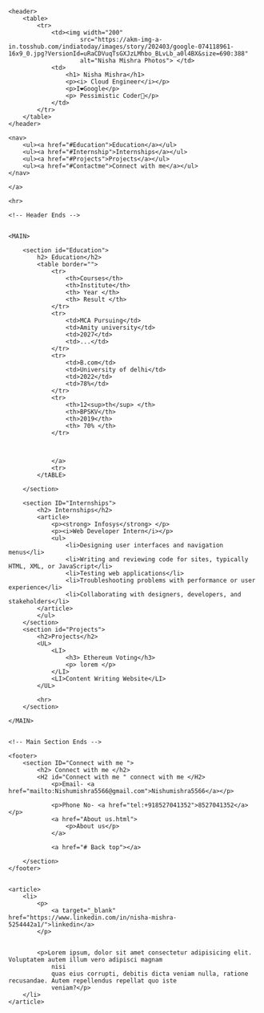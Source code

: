 <!DOCTYPE html>
<html lang="en">

<head>
    <meta charset="UTF-8">
    <meta name="viewport" content="width=device-width, initial-scale=1.0">
    <title>Nisha Mishra Resume </title>
</head>

<body>

    <header>
        <table>
            <tr>
                <td><img width="200"
                        src="https://akm-img-a-in.tosshub.com/indiatoday/images/story/202403/google-074118961-16x9_0.jpg?VersionId=uRaCDVuqTsGXJzLMhbo_BLvLb_a0l4BX&size=690:388"
                        alt="Nisha Mishra Photos"> </td>
                <td>
                    <h1> Nisha Mishra</h1>
                    <p><i> Cloud Engineer</i></p>
                    <p>I❤️Google</p>
                    <p> Pessimistic Coder🚀</p>
                </td>
            </tr>
        </table>
    </header>

    <nav>
        <ul><a href="#Education">Education</a></ul>
        <ul><a href="#Internship">Internships</a></ul>
        <ul><a href="#Projects">Projects</a></ul>
        <ul><a href="#Contactme">Connect with me</a></ul>
    </nav>

    </a>

    <hr>

    <!-- Header Ends -->


    <MAIN>

        <section id="Education">
            h2> Education</h2>
            <table border="">
                <tr>
                    <th>Courses</th>
                    <th>Institute</th>
                    <th> Year </th>
                    <th> Result </th>
                </tr>
                <tr>
                    <td>MCA Pursuing</td>
                    <td>Amity university</td>
                    <td>2027</td>
                    <td>...</td>
                </tr>
                <tr>
                    <td>B.com</td>
                    <td>University of delhi</td>
                    <td>2022</td>
                    <td>78%</td>
                </tr>
                <tr>
                    <th>12<sup>th</sup> </th>
                    <th>BPSKV</th>
                    <th>2019</th>
                    <th> 70% </th>
                </tr>



                </a>
                <tr>
            </tABLE>

        </section>

        <section ID="Internships">
            <h2> Internships</h2>
            <article>
                <p><strong> Infosys</strong> </p>
                <p><i>Web Developer Intern</i></p>
                <ul>
                    <li>Designing user interfaces and navigation menus</li>
                    <li>Writing and reviewing code for sites, typically HTML, XML, or JavaScript</li>
                    <li>Testing web applications</li>
                    <li>Troubleshooting problems with performance or user experience</li>
                    <li>Collaborating with designers, developers, and stakeholders</li>
            </article>
            </ul>
        </section>
        <section id="Projects">
            <h2>Projects</h2>
            <UL>
                <LI>
                    <h3> Ethereum Voting</h3>
                    <p> lorem </p>
                </LI>
                <LI>Content Writing Website</LI>
            </UL>

            <hr>
        </section>

    </MAIN>


    <!-- Main Section Ends -->

    <footer>
        <section ID="Connect with me ">
            <h2> Connect with me </h2>
            <H2 id="Connect with me " connect with me </H2>
                <p>Email- <a href="mailto:Nishumishra5566@gmail.com">Nishumishra5566</a></p>

                <p>Phone No- <a href="tel:+918527041352">8527041352</a></p>
                <a href="About us.html">
                    <p>About us</p>
                </a>

                <a href="# Back top"></a>

        </section>
    </footer>


    <article>
        <li>
            <p>
                <a target="_blank" href="https://www.linkedin.com/in/nisha-mishra-5254442a1/">linkedin</a>
            </p>


            <p>Lorem ipsum, dolor sit amet consectetur adipisicing elit. Voluptatem autem illum vero adipisci magnam
                nisi
                quas eius corrupti, debitis dicta veniam nulla, ratione recusandae. Autem repellendus repellat quo iste
                veniam?</p>
        </li>
    </article>

</body>

</html>
